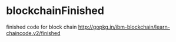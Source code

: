 # blockchainFinished
finished code for block chain http://gopkg.in/ibm-blockchain/learn-chaincode.v2/finished
